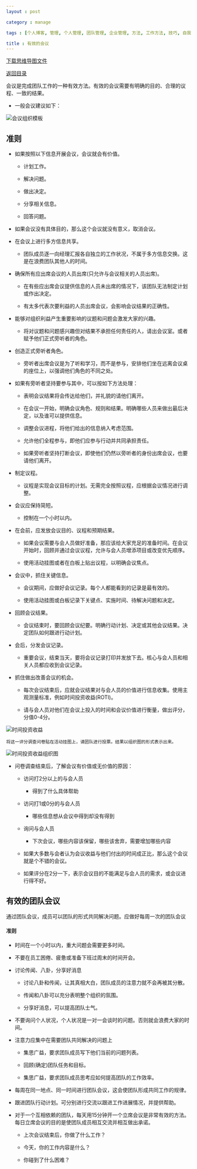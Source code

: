 ```yaml
---
layout : post

category : manage

tags : [个人博客, 管理, 个人管理, 团队管理, 企业管理, 方法, 工作方法, 技巧, 自我提升]

title : 有效的会议
---
```


[下载思维导图文件](https://docs.google.com/file/d/0B7UFT4BR96esQ0lLRzB1d1ViTzA/edit?usp=sharing)

[返回目录](/manage/2013/04/07/Behind-closed-doors-secrets-of-great-management/)

会议是完成团队工作的一种有效方法。有效的会议需要有明确的目的、合理的议程、一致的结果。

- 一般会议建议如下：

![](http://pic.yupoo.com/bigdreamstudio_v/CRuHGjRA/KdSp1.jpg "会议组织模板")

## 准则


- 如果按照以下信息开展会议，会议就会有价值。

    - 计划工作。

    - 解决问题。

    - 做出决定。

    - 分享相关信息。

    - 回答问题。

- 如果会议没有具体目的，那么这个会议就没有意义，取消会议。


- 在会议上进行多方信息共享。

    - 团队成员逐一向经理汇报各自独立的工作状况，不属于多方信息交换。这是在浪费团队其他人的时间。

- 确保所有应出席会议的人员出席(只允许与会议相关的人员出席)。

    - 在有些应出席会议提供信息的人员未出席的情况下，该团队无法制定计划或作出决定。

    - 有太多代表次要利益的人员出席会议，会影响会议结果的正确性。

- 能够对组织利益产生重要影响的议题和问题会激发大家的兴趣。

    - 将对议题和问题感兴趣但对结果不承担任何责任的人，请出会议室。或者赋予他们正式旁听者的角色。

- 创造正式旁听者角色。

    - 旁听者出席会议是为了听和学习，而不是参与，安排他们坐在远离会议桌的座位上，以强调他们角色的不同之处。

- 如果有旁听者坚持要参与其中，可以按如下方法处理：

    - 表明会议结果将会传达给他们，并礼貌的请他们离开。

    - 在会议一开始，明确会议角色、规则和结果。明确哪些人员来做出最后决定，以及谁可以提供信息。

    - 调整会议进程，将他们给出的信息纳入考虑范围。

    - 允许他们全程参与，即他们应参与行动并共同承担责任。

    - 如果旁听者坚持打断会议，即使他们仍然以旁听者的身份出席会议，也要请他们离开。

- 制定议程。

    - 议程是实现会议目标的计划。无需完全按照议程，应根据会议情况进行调整。

- 会议应保持简短。

    - 控制在一个小时以内。

- 在会前，应发放会议目的、议程和预期结果。

    - 如果会议需要与会人员做好准备，那应该给大家充足的准备时间。在会议开始时，回顾并通过会议议程，允许与会人员增添项目或改变优先顺序。

    - 使用活动挂图或者在白板上贴出议程，以明确会议焦点。

- 会议中，抓住关键信息。

    - 会议期间，应做好会议记录。每个人都能看到的记录是最有效的。

    - 使用活动挂图或白板记录下关键点、实施时间、待解决问题和决定。

- 回顾会议结果。

    - 会议结束时，要回顾会议纪要。明确行动计划、决定或其他会议结果。决定团队如何跟进行动计划。

- 会后，分发会议记录。

    - 重要会议，结束当天，要将会议记录打印并发放下去。核心与会人员和相关人员都应收到会议记录。

- 抓住做出改善会议的机会。

    - 每次会议结束后，应就会议结果对与会人员的价值进行信息收集。使用主观测量标准，例如时间投资收益(ROTI)。
    
    - 请与会人员对他们在会议上投入的时间和会议价值进行衡量，做出评分，分值0-4分。

![](http://pic.yupoo.com/bigdreamstudio_v/CRuHGMDi/OkwNU.jpg "时间投资收益")


    将这一评分调查问卷贴在活动挂图上，请团队进行投票。结果以组织图的形式表示出来。

![](http://pic.yupoo.com/bigdreamstudio_v/CRuHH0xH/vUwmT.jpg "时间投资收益组织图")

- 问卷调查结束后，了解会议有价值或无价值的原因：

    - 访问打2分以上的与会人员
    
        - 得到了什么具体帮助
        
    - 访问打1或0分的与会人员

        - 哪些信息想从会议中得到却没有得到

    - 询问与会人员

        - 下次会议，哪些内容该保留，哪些该舍弃，需要增加哪些内容

    - 如果大多数与会者认为会议收益与他们付出的时间成正比，那么这个会议就是个不错的会议。

    - 如果评分在2分一下，表示会议目的不能满足与会人员的需求，或会议进行得不好。

## 有效的团队会议

通过团队会议，成员可以团队的形式共同解决问题。应做好每周一次的团队会议

#### 准则

- 时间在一个小时以内，重大问题会需要更多时间。

- 不要在员工困倦、疲惫或准备下班过周末的时间开会。

- 讨论传闻、八卦，分享好消息

    - 讨论八卦和传闻，让其真相大白，团队成员的注意力就不会再被其分散。

    - 传闻和八卦可以充分表明整个组织的氛围。

    - 分享好消息，可以提高团队士气。

- 不要询问个人状况，个人状况是一对一会谈时的问题。否则就会浪费大家的时间。

- 注意力应集中在需要团队共同解决的问题上

    - 集思广益，要求团队成员写下他们当前的问题列表。

    - 回顾(确定)团队任务和目标。

    - 集思广益，要求团队成员思考应如何提高团队的工作效率。

- 每周在同一地点、同一时间进行团队会议，这会使团队形成共同工作的规律。

- 跟进团队行动计划。可分别进行交流以跟进工作进展情况，并提供帮助。

- 对于一个互相依赖的团队，每天用15分钟开一个立席会议是非常有效的方法。每日立席会议的目的是使团队成员相互交流并相互做出承诺。

    - 上次会议结束后，你做了什么工作？

    - 今天，你的工作内容是什么？

    - 你碰到了什么困难？